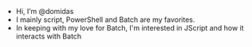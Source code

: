 - Hi, I’m @domidas
- I mainly script, PowerShell and Batch are my favorites.
- In keeping with my love for Batch, I'm interested in JScript and how it interacts with Batch

<!---
f-poke/f-poke is a ✨ special ✨ repository because its `README.md` (this file) appears on your GitHub profile.
You can click the Preview link to take a look at your changes.
--->
